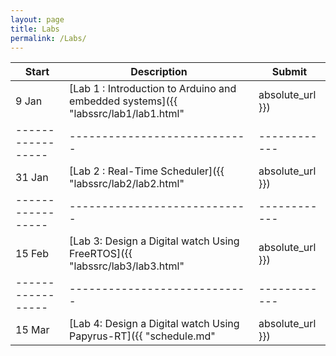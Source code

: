 ```yaml
---
layout: page
title: Labs
permalink: /Labs/
---
```


| Start           | Description                |   Submit |
|-----------------|--------------------        |------------|
| 9 Jan          | [Lab 1 : Introduction to Arduino and embedded systems]({{ "labssrc/lab1/lab1.html" | absolute_url }})       | 31 Jan     |
|-----------------|----------------------------|------------|
| 31 Jan          | [Lab 2 : Real-Time Scheduler]({{ "labssrc/lab2/lab2.html" | absolute_url }})       | 15 Feb     |   
|-----------------|----------------------------|------------|
| 15 Feb          | [Lab 3: Design a Digital watch Using FreeRTOS]({{ "labssrc/lab3/lab3.html" | absolute_url }})       | 15 Mar     | 
|-----------------|----------------------------|------------|
| 15 Mar          | [Lab 4: Design a Digital watch Using Papyrus-RT]({{ "schedule.md" | absolute_url }})       | 6  Apr     | 
